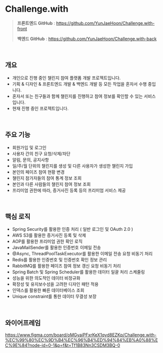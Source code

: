 # Challenge.with

> **프론트엔드 GitHub** : https://github.com/YunJaeHoon/Challenge.with-front
> 
> **백엔드 GitHub** : https://github.com/YunJaeHoon/Challenge.with-back

<br/>

## 개요


- 개인으로 진행 중인 챌린지 참여 플랫폼 개발 프로젝트입니다.
- 기획 & 디자인 & 프론트엔드 개발 & 백엔드 개발 등 모든 작업을 혼자서 수행 중입니다.
- 혼자서 또는 친구들과 함께 챌린지를 진행하고 참여 정보를 확인할 수 있는 서비스입니다.
- 현재 진행 중인 프로젝트입니다.

<br/>

## 주요 기능


- 회원가입 및 로그인
- 사용자 간의 친구 요청/삭제/차단
- 알림, 문의, 공지사항
- 일/주/월 단위의 챌린지를 생성 및  다른 사용자가 생성한 챌린지 가입
- 본인의 페이즈 참여 현황 변경
- 챌린지 참가자들의 참여 통계 정보 조회
- 본인과 다른 사람들의 챌린지 참여 정보 조회
- 프리미엄 권한에 따라, 증거사진 등록 등의 프리미엄 서비스 제공

<br/>

## 핵심 로직


- Spring Security를 활용한 인증 처리 ( 일반 로그인 및 OAuth 2.0 )
- AWS S3를 활용한 증거사진 등록 및 삭제
- AOP를 활용한 프리미엄 권한 확인 로직
- JavaMailSender를 활용한 인증번호 이메일 전송
- @Async, ThreadPoolTaskExecutor를 활용한 이메일 전송 요청 비동기 처리
- Redis를 활용한 인증번호 및 인증번호 확인 정보 관리
- RabbitMQ를 활용한 페이즈 참여 정보 갱신 요청 비동기 처리
- Spring Batch 및 Spring Scheduler를 활용한 데이터 일괄 처리 스케줄링
- 성능을 위한 의도적인 데이터 비정규화
- 확장성 및 유지보수성을 고려한 디자인 패턴 적용
- 인덱스를 활용한 빠른 데이터베이스 조회
- Unique constraint를 통한 데이터 무결성 보장

<br/>

## 와이어프레임

https://www.figma.com/board/oMGyaiPFxrKeX1qyd8EZKp/Challenge.with-%EC%99%80%EC%9D%B4%EC%96%B4%ED%94%84%EB%A0%88%EC%9E%84?node-id=0-1&p=f&t=Tf1B83Nn3CSDM3BQ-0

<br/>
